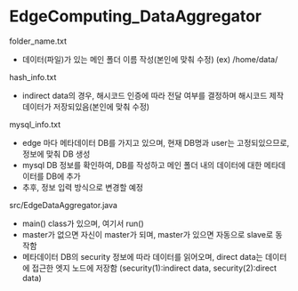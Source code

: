 # EdgeComputing_DataAggregator

folder_name.txt
   - 데이터(파일)가 있는 메인 폴더 이름 작성(본인에 맞춰 수정) (ex) /home/data/

hash_info.txt
   - indirect data의 경우, 해시코드 인증에 따라 전달 여부를 결정하며 해시코드 제작 데이터가 저장되있음(본인에 맞춰 수정)

 mysql_info.txt
   - edge 마다 메타데이터 DB를 가지고 있으며, 현재 DB명과 user는 고정되있으므로, 정보에 맞춰 DB 생성
   - mysql DB 정보를 확인하여, DB를 작성하고 메인 폴더 내의 데이터에 대한 메타데이터를 DB에 추가
   - 추후, 정보 입력 방식으로 변경할 예정
  
src/EdgeDataAggregator.java
   - main() class가 있으며, 여기서 run()
   - master가 없으면 자신이 master가 되며, master가 있으면 자동으로 slave로 동작함
   - 메타데이터 DB의 security 정보에 따라 데이터를 읽어오며, direct data는 데이터에 접근한 엣지 노드에 저장함
   (security(1):indirect data, security(2):direct data)
   

